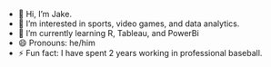 - 👋 Hi, I’m Jake. 
- 👀 I’m interested in sports, video games, and data analytics. 
- 🌱 I’m currently learning R, Tableau, and PowerBi
- 😄 Pronouns: he/him
- ⚡ Fun fact: I have spent 2 years working in professional baseball. 

<!---
jrosburg/jrosburg is a ✨ special ✨ repository because its `README.md` (this file) appears on your GitHub profile.
You can click the Preview link to take a look at your changes.
--->
